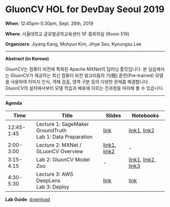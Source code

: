 # GluonCV HOL for DevDay Seoul 2019
**When**: 12:45pm-5:30pm, Sept. 26th, 2019

**Where**: 서울대학교 글로벌공학교육센터 5F 중회의실 (Room 519)

**Organizers**: Jiyang Kang, Muhyun Kim, Jihye Seo, Kyoungsu Lee

------

**Abstract (in Korean)**

GluonCV는 컴퓨터 비전에 특화된 Apache MXNet의 딥러닝 툴킷입니다. 본 실습에서는 GluonCV가 제공하는 최신 컴퓨터 비전 알고리즘의 기(旣) 훈련(Pre-trained) 모델을 사용하여 이미지 인식, 객체 검출, 영역 구분 등의 다양한 문제를 해결합니다. GluonCV의 설치에서부터 모델 학습과 배포에 이르는 전과정을 따라해 볼 수 있습니다.

------

**Agenda**

| Time       | Title                                                        | Slides                                                       | Notebooks                                                    |
| ---------- | ------------------------------------------------------------ | ------------------------------------------------------------ | ------------------------------------------------------------ |
| 12:45-1:45 | Lecture 1: SageMaker GroundTruth<br />Lab 1: Data Preparation | [link](slides/devday-hol-gluoncv-lecture-1.pdf)              | [link1](lab1-data-preparation/gluoncv-lab1.1-labelling.ipynb), [link2](lab1-data-preparation/gluoncv-lab1.2-creating-recordio.ipynb) |
| 2:00-3:00  | Lecture 2: MXNet / GLuonCV Overview                          | [link1](slides/devday-hol-gluoncv-lecture-2-1.pdf), [link2](slides/devday-hol-gluoncv-lecture-2-2.pdf) | -                                                            |
| 3:15-4:15  | Lab 2: GluonCV Model Zoo                                     | -                                                            | [link1](lab2-gluoncv/gluoncv-lab2.1-pretrained.ipynb), [link2](lab2-gluoncv/gluoncv-lab2.2-transfer-learning.ipynb), [link3](lab2-gluoncv/gluoncv-lab2.3-transfer-learning-yolov3.ipynb) |
| 4:30-5:30  | Lecture 3: AWS DeepLens<br />Lab 3: Deploy                   | [link](slides/devday-hol-gluoncv-lecture-3.pdf)              | [link](lab3-deeplens/gluoncv-lab3-deeplens.ipynb)            |

**Lab Guide**: [download](http://bit.ly/gluoncv2019)

